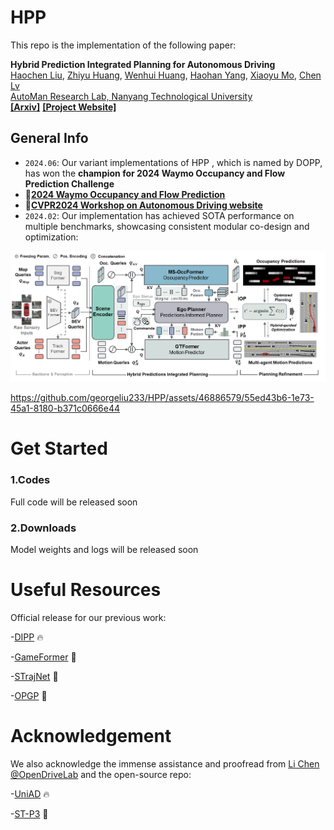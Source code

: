 # HPP

This repo is the implementation of the following paper:

**Hybrid Prediction Integrated Planning for Autonomous Driving**
<br> [Haochen Liu](https://scholar.google.com/citations?user=iizqKUsAAAAJ&hl=en), [Zhiyu Huang](https://mczhi.github.io/), [Wenhui Huang](https://scholar.google.com/citations?user=Hpatee0AAAAJ&hl=en), [Haohan Yang](https://scholar.google.com/citations?user=KmKMahwAAAAJ&hl=en), [Xiaoyu Mo](https://scholar.google.com/citations?user=JUYVmAQAAAAJ&hl=zh-CN),  [Chen Lv](https://scholar.google.com/citations?user=UKVs2CEAAAAJ&hl=en)
<br> [AutoMan Research Lab, Nanyang Technological University](https://lvchen.wixsite.com/automan)
<br> **[[Arxiv]](https://arxiv.org/pdf/2402.02426.pdf)** **[[Project Website]](https://georgeliu233.github.io/HPP/)**

## General Info
- ```2024.06```: Our variant implementations of HPP , which is named by DOPP, has won the **champion for 2024 Waymo Occupancy and Flow Prediction Challenge**
- 🥇[**2024 Waymo Occupancy and Flow Prediction**](https://waymo.com/open/challenges/)   
- 🚗[**CVPR2024 Workshop on Autonomous Driving website**](https://cvpr2024.wad.vision)
- ```2024.02```: Our implementation has achieved SOTA performance on multiple benchmarks, showcasing consistent modular co-design and optimization:

![](pics/fig2.png)

https://github.com/georgeliu233/HPP/assets/46886579/55ed43b6-1e73-45a1-8180-b371c0666e44

# Get Started

### 1.Codes
Full code will be released soon

### 2.Downloads
Model weights and logs will be released soon


# Useful Resources

Official release for our previous work: 

-[DIPP](https://github.com/MCZhi/DIPP) 🔥 

-[GameFormer](https://github.com/MCZhi/GameFormer) 🚀 

-[STrajNet](https://github.com/georgeliu233/STrajNet) 🚀 

-[OPGP](https://github.com/georgeliu233/OPGP) 🚀 

# Acknowledgement

We also acknowledge the immense assistance and proofread from [Li Chen](https://scholar.google.com/citations?user=ulZxvY0AAAAJ&hl=en) [@OpenDriveLab](https://github.com/OpenDriveLab) and the open-source repo:

-[UniAD](https://github.com/OpenDriveLab/UniAD) 🔥 

-[ST-P3](https://github.com/OpenDriveLab/ST-P3) 🚀 
